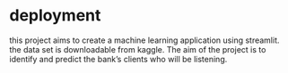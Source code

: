 # deployment
this project aims to create a machine learning application using streamlit.
the data set is downloadable from kaggle.
The aim of the project is to identify and predict the bank’s clients who will be listening.
